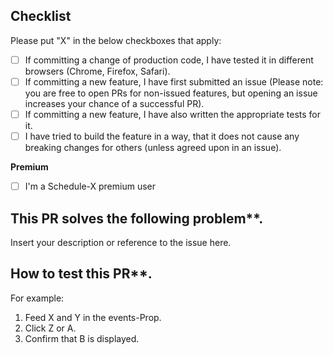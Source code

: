 ## Checklist

Please put "X" in the below checkboxes that apply:

- [ ] If committing a change of production code, I have tested it in different browsers (Chrome, Firefox, Safari). 
- [ ] If committing a new feature, I have first submitted an issue (Please note: you are free to open PRs for non-issued features, but opening an issue increases your chance of a successful PR). 
- [ ] If committing a new feature, I have also written the appropriate tests for it. 
- [ ] I have tried to build the feature in a way, that it does not cause any breaking changes for others (unless 
  agreed upon in an issue). 

**Premium**
- [ ] I'm a Schedule-X premium user

## This PR solves the following problem**. 

Insert your description or reference to the issue here.

## How to test this PR**. 

For example:  
1. Feed X and Y in the events-Prop. 
2. Click Z or A. 
3. Confirm that B is displayed. 
